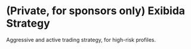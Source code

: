 # (Private, for sponsors only) Exibida Strategy

Aggressive and active trading strategy, for high-risk profiles.
